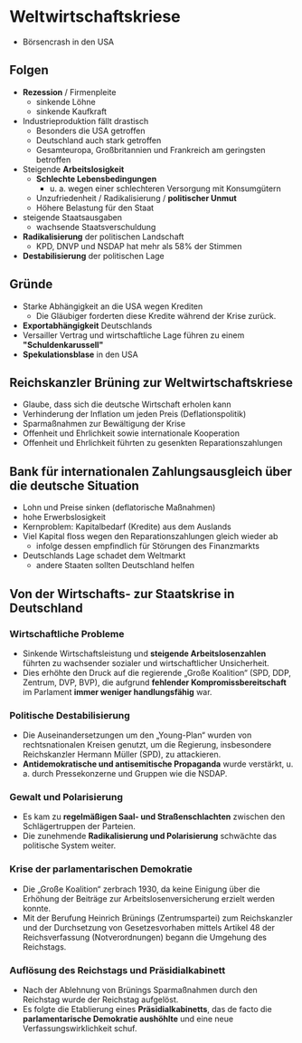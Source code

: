 # Weltwirtschaftskriese

- Börsencrash in den USA

## Folgen

- **Rezession** / Firmenpleite
  - sinkende Löhne
  - sinkende Kaufkraft
- Industrieproduktion fällt drastisch
  - Besonders die USA getroffen
  - Deutschland auch stark getroffen
  - Gesamteuropa, Großbritannien und Frankreich am geringsten betroffen
- Steigende **Arbeitslosigkeit**
  - **Schlechte Lebensbedingungen**
    - u. a. wegen einer schlechteren Versorgung mit Konsumgütern
  - Unzufriedenheit / Radikalisierung / **politischer Unmut**
  - Höhere Belastung für den Staat
- steigende Staatsausgaben
  - wachsende Staatsverschuldung
- **Radikalisierung** der politischen Landschaft
  - KPD, DNVP und NSDAP hat mehr als 58% der Stimmen
- **Destabilisierung** der politischen Lage

## Gründe

- Starke Abhängigkeit an die USA wegen Krediten
  - Die Gläubiger forderten diese Kredite während der Krise zurück.
- **Exportabhängigkeit** Deutschlands
- Versailler Vertrag und wirtschaftliche Lage führen zu einem **"Schuldenkarussell"**
- **Spekulationsblase** in den USA

## Reichskanzler Brüning zur Weltwirtschaftskriese

- Glaube, dass sich die deutsche Wirtschaft erholen kann
- Verhinderung der Inflation um jeden Preis (Deflationspolitik)
- Sparmaßnahmen zur Bewältigung der Krise
- Offenheit und Ehrlichkeit sowie internationale Kooperation
- Offenheit und Ehrlichkeit führten zu gesenkten Reparationszahlungen

## Bank für internationalen Zahlungsausgleich über die deutsche Situation

- Lohn und Preise sinken (deflatorische Maßnahmen)
- hohe Erwerbslosigkeit
- Kernproblem: Kapitalbedarf (Kredite) aus dem Auslands
- Viel Kapital floss wegen den Reparationszahlungen gleich wieder ab
  - infolge dessen empfindlich für Störungen des Finanzmarkts
- Deutschlands Lage schadet dem Weltmarkt
  - andere Staaten sollten Deutschland helfen

## Von der Wirtschafts- zur Staatskrise in Deutschland

### Wirtschaftliche Probleme

- Sinkende Wirtschaftsleistung und **steigende Arbeitslosenzahlen** führten zu wachsender sozialer und wirtschaftlicher Unsicherheit.
- Dies erhöhte den Druck auf die regierende „Große Koalition“ (SPD, DDP, Zentrum, DVP, BVP), die aufgrund **fehlender Kompromissbereitschaft** im Parlament **immer weniger handlungsfähig** war.

### Politische Destabilisierung

- Die Auseinandersetzungen um den „Young-Plan“ wurden von rechtsnationalen Kreisen genutzt, um die Regierung, insbesondere Reichskanzler Hermann Müller (SPD), zu attackieren.
- **Antidemokratische und antisemitische Propaganda** wurde verstärkt, u. a. durch Pressekonzerne und Gruppen wie die NSDAP.

### Gewalt und Polarisierung

- Es kam zu **regelmäßigen Saal- und Straßenschlachten** zwischen den Schlägertruppen der Parteien.
- Die zunehmende **Radikalisierung und Polarisierung** schwächte das politische System weiter.

### Krise der parlamentarischen Demokratie

- Die „Große Koalition“ zerbrach 1930, da keine Einigung über die Erhöhung der Beiträge zur Arbeitslosenversicherung erzielt werden konnte.
- Mit der Berufung Heinrich Brünings (Zentrumspartei) zum Reichskanzler und der Durchsetzung von Gesetzesvorhaben mittels Artikel 48 der Reichsverfassung (Notverordnungen) begann die Umgehung des Reichstags.

### Auflösung des Reichstags und Präsidialkabinett

- Nach der Ablehnung von Brünings Sparmaßnahmen durch den Reichstag wurde der Reichstag aufgelöst.
- Es folgte die Etablierung eines **Präsidialkabinetts**, das de facto die **parlamentarische Demokratie aushöhlte** und eine neue Verfassungswirklichkeit schuf.
